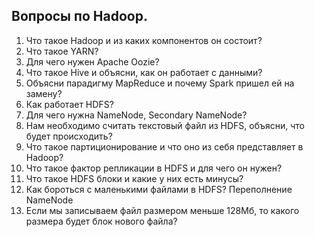 ## Вопросы по Hadoop.

1. Что такое Hadoop и из каких компонентов он состоит?
2. Что такое YARN?
3. Для чего нужен Apache Oozie?
4. Что такое Hive и объясни, как он работает с данными?
5. Объясни парадигму MapReduce и почему Spark пришел ей на замену?
6. Как работает HDFS?
7. Для чего нужна NameNode, Secondary NameNode?
8. Нам необходимо считать текстовый файл из HDFS, объясни, что будет происходить?
9. Что такое партиционирование и что оно из себя представляет в Hadoop?
10. Что такое фактор репликации в HDFS и для чего он нужен?
11. Что такое HDFS блоки и какие у них есть минусы?
12. Как бороться с маленькими файлами в HDFS? Переполнение NameNode
13. Если мы записываем файл размером меньше 128Мб, то какого размера будет блок нового файла?